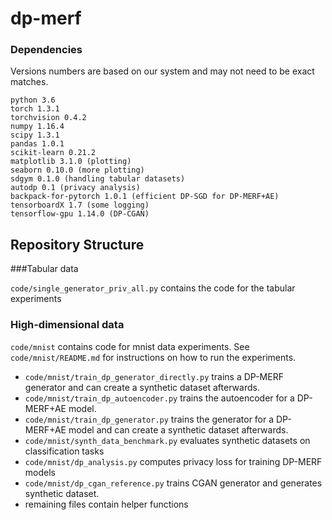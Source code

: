 # dp-merf


### Dependencies
Versions numbers are based on our system and may not need to be exact matches. 

    python 3.6
    torch 1.3.1              
    torchvision 0.4.2
    numpy 1.16.4
    scipy 1.3.1
    pandas 1.0.1
    scikit-learn 0.21.2
    matplotlib 3.1.0 (plotting)
    seaborn 0.10.0 (more plotting)
    sdgym 0.1.0 (handling tabular datasets)
    autodp 0.1 (privacy analysis)
    backpack-for-pytorch 1.0.1 (efficient DP-SGD for DP-MERF+AE)
    tensorboardX 1.7 (some logging)
    tensorflow-gpu 1.14.0 (DP-CGAN)


## Repository Structure

###Tabular data

`code/single_generator_priv_all.py` contains the code for the tabular experiments


### High-dimensional data
`code/mnist` contains code for mnist data experiments. See `code/mnist/README.md` for instructions on how to run the experiments.
- `code/mnist/train_dp_generator_directly.py` trains a DP-MERF generator and can create a synthetic dataset afterwards.
- `code/mnist/train_dp_autoencoder.py` trains the autoencoder for a DP-MERF+AE model.
- `code/mnist/train_dp_generator.py` trains the generator for a DP-MERF+AE model and can create a synthetic dataset afterwards.
- `code/mnist/synth_data_benchmark.py` evaluates synthetic datasets on classification tasks
- `code/mnist/dp_analysis.py` computes privacy loss for training DP-MERF models
- `code/mnist/dp_cgan_reference.py` trains CGAN generator and generates synthetic dataset.
- remaining files contain helper functions